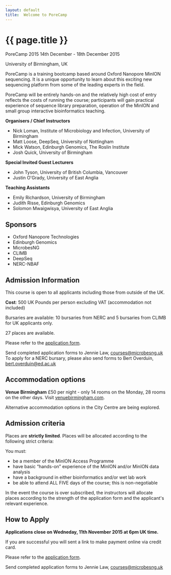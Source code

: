 ```yaml
---
layout: default
title:  Welcome to PoreCamp
---
```


# {{ page.title }}

PoreCamp 2015
14th December - 18th December 2015

University of Birmingham, UK

PoreCamp is a training bootcamp based around Oxford Nanopore
MinION sequencing. It is a unique opportunity to learn about
this exciting new sequencing platform from some of the leading
experts in the field. 

PoreCamp will be entirely hands-on and the relatively high
cost of entry reflects the costs of running the course;
participants will gain practical experience of sequence library
preparation, operation of the MinION and small group
interactive bioinformatics teaching.

**Organisers / Chief Instructors**

  - Nick Loman, Institute of Microbiology and Infection, University of Birmingham
  - Matt Loose, DeepSeq, University of Nottingham
  - Mick Watson, Edinburgh Genomics, The Roslin Institute
  - Josh Quick, University of Birmingham

**Special Invited Guest Lecturers**

  - John Tyson, University of British Columbia, Vancouver
  - Justin O'Grady, University of East Anglia

**Teaching Assistants**

  - Emily Richardson, University of Birmingham
  - Judith Risse, Edinburgh Genomics
  - Solomon Mwaigwisya, University of East Anglia

## Sponsors

  - Oxford Nanopore Technologies
  - Edinburgh Genomics
  - MicrobesNG
  - CLIMB
  - DeepSeq
  - NERC-NBAF

## Admission Information

This course is open to all applicants including those from outside of the UK.

**Cost**: 500 UK Pounds per person excluding VAT (accommodation not included)

Bursaries are available: 10 bursaries from NERC and 5 bursaries from CLIMB for
UK applicants only.

27 places are available.

Please refer to the <a href="PorecampApplicationForm.docx">application form</a>.

Send completed application forms to Jennie Law, <a href="mailto:courses@microbesng.uk">courses@microbesng.uk</a>
<br>
To apply for a NERC bursary, please also send forms to Bert Overduin, <a href="mailto:bert.overduin@ed.ac.uk">bert.overduin@ed.ac.uk</a>

## Accommodation options

**Venue Birmingham**
£50 per night - only 14 rooms on the Monday, 28 rooms on the other days. Visit
<a href="http://www.venuebirmingham.com">venuebirmingham.com</a>.

Alternative accommodation options in the City Centre are being explored.

## Admission criteria

Places are **strictly limited**. Places will be allocated according
to the following strict criteria:

You must:

  - be a member of the MinION Access Programme
  - have basic “hands-on” experience of the MinION and/or MinION data analysis
  - have a background in either bioinformatics and/or wet lab work
  - be able to attend ALL FIVE days of the course; this is non-negotiable

In the event the course is over subscribed, the instructors will
allocate places according to the strength of the application form
and the applicant's relevant experience.

## How to Apply

**Applications close on Wedneday, 11th November 2015 at 6pm UK time.**

If you are successful you will sent a link to make payment online via credit card.

Please refer to the <a href="PorecampApplicationForm.docx">application form</a>.

Send completed application forms to Jennie Law, <a href="mailto:courses@microbesng.uk">courses@microbesng.uk</a>

